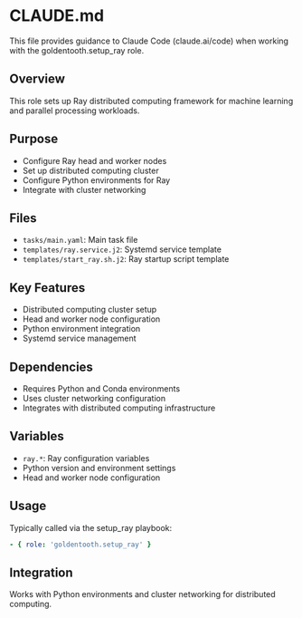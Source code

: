 # CLAUDE.md

This file provides guidance to Claude Code (claude.ai/code) when working with the goldentooth.setup_ray role.

## Overview

This role sets up Ray distributed computing framework for machine learning and parallel processing workloads.

## Purpose

- Configure Ray head and worker nodes
- Set up distributed computing cluster
- Configure Python environments for Ray
- Integrate with cluster networking

## Files

- `tasks/main.yaml`: Main task file
- `templates/ray.service.j2`: Systemd service template
- `templates/start_ray.sh.j2`: Ray startup script template

## Key Features

- Distributed computing cluster setup
- Head and worker node configuration
- Python environment integration
- Systemd service management

## Dependencies

- Requires Python and Conda environments
- Uses cluster networking configuration
- Integrates with distributed computing infrastructure

## Variables

- `ray.*`: Ray configuration variables
- Python version and environment settings
- Head and worker node configuration

## Usage

Typically called via the setup_ray playbook:
```yaml
- { role: 'goldentooth.setup_ray' }
```

## Integration

Works with Python environments and cluster networking for distributed computing.